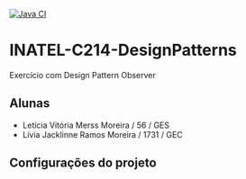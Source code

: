 
[![Java CI](https://github.com/LiviaJacklinne/INATEL-C214-DesignPatterns/actions/workflows/ci.yml/badge.svg)](https://github.com/LiviaJacklinne/INATEL-C214-DesignPatterns/actions/workflows/ci.yml)

# INATEL-C214-DesignPatterns
Exercício com Design Pattern Observer

## Alunas
- Letícia Vitória Merss Moreira / 56 / GES
- Lívia Jacklinne Ramos Moreira / 1731 / GEC

## Configurações do projeto
